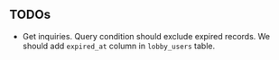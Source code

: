 ## TODOs

- Get inquiries. Query condition should exclude expired records. We should add `expired_at` column in `lobby_users` table.
